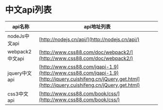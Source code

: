 # 中文api列表

api名称 | api地址列表
--- | ---
nodeJs中文api | [http://nodejs.cn/api/](http://nodejs.cn/api/)
webpack2中文api | [http://www.css88.com/doc/webpack2/](http://www.css88.com/doc/webpack2/)
jquery中文api | [http://www.css88.com/jqapi-1.9](http://www.css88.com/jqapi-1.9)<br/>[http://jquery.cuishifeng.cn/jQuery.get.html](http://jquery.cuishifeng.cn/jQuery.get.html)
css3中文api | [http://www.css88.com/book/css/](http://www.css88.com/book/css/)
